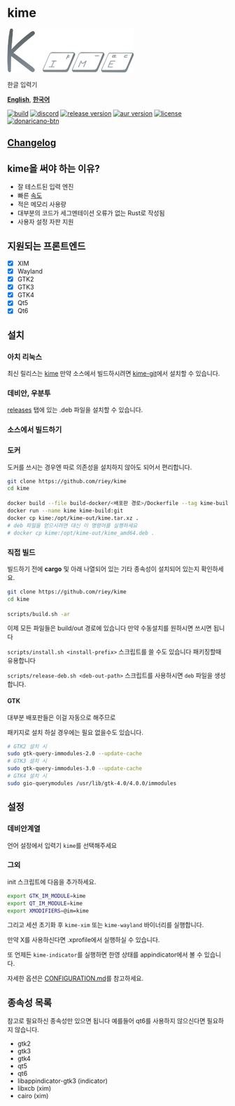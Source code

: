 # kime

[<img src="./docs/assets/kime-roundy-default-without-text-bluegrey.png" height="100">](https://github.com/Riey/kime)

한글 입력기

[**English**](./README.md), [**한국어**](./README.ko.md)

[<img alt="build" src="https://img.shields.io/github/workflow/status/Riey/kime/CI?style=for-the-badge" height="25">](https://github.com/Riey/kime/actions?query=workflow%3ACI)
[<img alt="discord" src="https://img.shields.io/discord/801107569505992705.svg?style=for-the-badge" height="25">](https://discord.gg/YPnEfZqC6y)
[<img alt="release version" src="https://img.shields.io/github/v/release/Riey/kime?style=for-the-badge" height="25">](https://github.com/Riey/kime/releases)
[<img alt="aur version" src="https://img.shields.io/aur/version/kime?style=for-the-badge" height="25">](https://aur.archlinux.org/packages/kime/)
[<img alt="license" src="https://img.shields.io/github/license/Riey/kime?style=for-the-badge" height="25">](https://github.com/Riey/kime/blob/master/LICENSE)
[<img src="https://d1u4yishnma8v5.cloudfront.net/mobile-gift.png" alt="donaricano-btn" height="50">](https://donaricano.com/mypage/1610220543_mjZDXO)

## [Changelog](docs/CHANGELOG.md)

## kime을 써야 하는 이유?

* 잘 테스트된 입력 엔진
* 빠른 [속도](https://github.com/Riey/kime/wiki/Performance)
* 적은 메모리 사용량
* 대부분의 코드가 세그멘테이션 오류가 없는 Rust로 작성됨
* 사용자 설정 자판 지원

## 지원되는 프론트엔드

- [x] XIM
- [x] Wayland
- [x] GTK2
- [x] GTK3
- [x] GTK4
- [x] Qt5
- [x] Qt6

## 설치

### 아치 리눅스

최신 릴리스는 [kime](https://aur.archlinux.org/packages/kime) 만약 소스에서 빌드하시려면 [kime-git](https://aur.archlinux.org/packages/kime-git)에서 설치할 수 있습니다.

### 데비안, 우분투

[releases](https://github.com/Riey/kime/releases) 탭에 있는 .deb 파일을 설치할 수 있습니다.

### 소스에서 빌드하기

### 도커

도커를 쓰시는 경우엔 따로 의존성을 설치하지 않아도 되어서 편리합니다.

```sh
git clone https://github.com/riey/kime
cd kime

docker build --file build-docker/<배포판 경로>/Dockerfile --tag kime-build:git .
docker run --name kime kime-build:git
docker cp kime:/opt/kime-out/kime.tar.xz .
# deb 파일을 얻으시려면 대신 이 명령어를 실행하세요
# docker cp kime:/opt/kime-out/kime_amd64.deb .
```

### 직접 빌드

빌드하기 전에 **cargo** 및 아래 나열되어 있는 기타 종속성이 설치되어 있는지 확인하세요.

```sh
git clone https://github.com/riey/kime
cd kime

scripts/build.sh -ar
```

이제 모든 파일들은 build/out 경로에 있습니다 만약 수동설치를 원하시면 쓰시면 됩니다

`scripts/install.sh <install-prefix>` 스크립트를 쓸 수도 있습니다 패키징할때 유용합니다

`scripts/release-deb.sh <deb-out-path>` 스크립트를 사용하시면 `deb` 파일을 생성합니다.

#### GTK

대부분 배포판들은 이걸 자동으로 해주므로

패키지로 설치 하실 경우에는 필요 없을수도 있습니다.

```sh
# GTK2 설치 시
sudo gtk-query-immodules-2.0 --update-cache
# GTK3 설치 시
sudo gtk-query-immodules-3.0 --update-cache
# GTK4 설치 시
sudo gio-querymodules /usr/lib/gtk-4.0/4.0.0/immodules
```

## 설정

### 데비안계열

언어 설정에서 입력기 `kime`를 선택해주세요

### 그외

init 스크립트에 다음을 추가하세요.

```sh
export GTK_IM_MODULE=kime
export QT_IM_MODULE=kime
export XMODIFIERS=@im=kime
```

그리고 세션 초기화 후 `kime-xim` 또는 `kime-wayland` 바이너리를 실행합니다.

만약 X를 사용하신다면 .xprofile에서 실행하실 수 있습니다.

또 언제든 `kime-indicator`를 실행하면 한영 상태를 appindicator에서 볼 수 있습니다.

자세한 옵션은 [CONFIGURATION.md](docs/CONFIGURATION.ko.md)를 참고하세요.

## 종속성 목록

참고로 필요하신 종속성만 있으면 됩니다
예를들어 qt6를 사용하지 않으신다면 필요하지 않습니다.

* gtk2
* gtk3
* gtk4
* qt5
* qt6
* libappindicator-gtk3 (indicator)
* libxcb (xim)
* cairo (xim)
